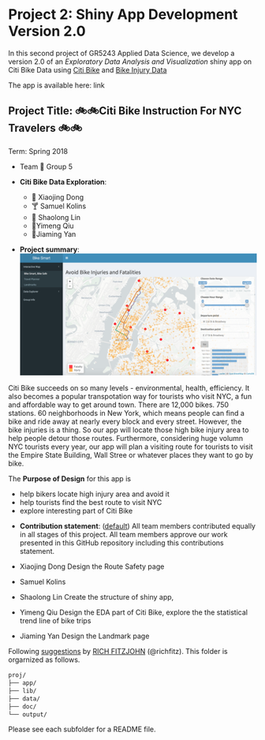 # Project 2: Shiny App Development Version 2.0


In this second project of GR5243 Applied Data Science, we develop a version 2.0 of an *Exploratory Data Analysis and Visualization* shiny app on Citi Bike Data using [Citi Bike](https://data.cityofnewyork.us/NYC-BigApps/Citi-Bike-System-Data/vsnr-94wk) and [Bike Injury Data](http://www.nyc.gov/html/dot/html/about/vz_datafeeds.shtml)

The app is available here: link

## Project Title:   :bike::bike:Citi Bike Instruction For NYC Travelers :bike::bike:
Term: Spring 2018

+ Team :bicyclist: Group 5 
+ **Citi Bike Data Exploration**: 
	+ :beers: Xiaojing Dong
	+ :cocktail: Samuel Kolins
	+ :beer: Shaolong Lin
	+ :tea:Yimeng Qiu
	+ :tropical_drink:Jiaming Yan

+ **Project summary**: 
![image](figs/screenshot.png)

Citi Bike succeeds on so many levels - environmental, health, efficiency. It also becomes a popular transpotation way for tourists who visit NYC, a fun and affordable way to get around town. There are 12,000 bikes. 750 stations. 60 neighborhoods in New York, which means people can find a bike and ride away at nearly every block and every street. However, the bike injuries is a thing. So our app will locate those high bike injury area to help people detour those routes. Furthermore, considering huge volumn NYC tourists every year, our app will plan a visiting route for tourists to visit the Empire State Building, Wall Stree or whatever places they want to go by bike.

The **Purpose of Design** for this app is 
- help bikers locate high injury area and avoid it
- help tourists find the best route to visit NYC
- explore interesting part of Citi Bike

+ **Contribution statement**: ([default](doc/a_note_on_contributions.md)) All team members contributed equally in all stages of this project. All team members approve our work presented in this GitHub repository including this contributions statement. 

+ Xiaojing Dong Design the Route Safety page
+ Samuel Kolins
+ Shaolong Lin Create the structure of shiny app, 
+ Yimeng Qiu Design the EDA part of Citi Bike, explore the the statistical trend line of bike trips 
+ Jiaming Yan Design the Landmark page 


Following [suggestions](http://nicercode.github.io/blog/2013-04-05-projects/) by [RICH FITZJOHN](http://nicercode.github.io/about/#Team) (@richfitz). This folder is orgarnized as follows.


```
proj/
├── app/
├── lib/
├── data/
├── doc/
└── output/
```

Please see each subfolder for a README file.

